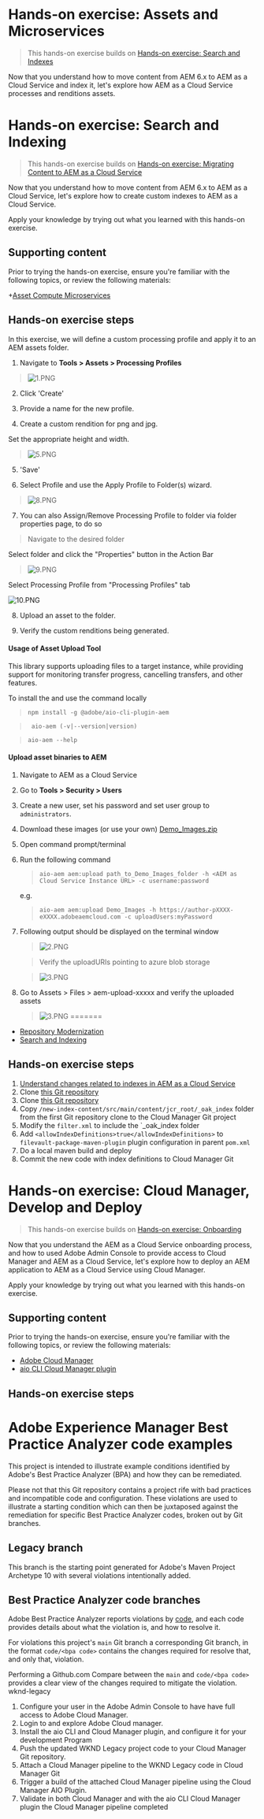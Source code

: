 # Hands-on exercise:  Assets and Microservices

> This hands-on exercise builds on [Hands-on exercise: Search and Indexes](https://github.com/adobe/aem-cloud-engineering-video-series-exercises/tree/session7-indexes)

Now that you understand how to move content from AEM 6.x to AEM as a Cloud Service and index it, let's explore how AEM as a Cloud Service processes and renditions assets.

# Hands-on exercise: Search and Indexing

> This hands-on exercise builds on [Hands-on exercise: Migrating Content to AEM as a Cloud Service](https://github.com/adobe/aem-cloud-engineering-video-series-exercises/tree/session6-transfercontent)

Now that you understand how to move content from AEM 6.x to AEM as a Cloud Service, let's explore how to create custom indexes to AEM as a Cloud Service.

Apply your knowledge by trying out what you learned with this hands-on exercise.

## Supporting content 

Prior to trying the hands-on exercise, ensure you're familiar with the following topics, or review the following materials:

+[Asset Compute Microservices](https://experienceleague.adobe.com/docs/experience-manager-learn/cloud-service/migration/moving-to-aem-as-a-cloud-service/asset-compute-microservices.html?lang=en)

## Hands-on exercise steps

In this exercise, we will define a custom processing profile and apply it to an AEM assets folder.

1. Navigate to __Tools > Assets > Processing Profiles__

 > ![1.PNG](./images/1.png)
 
2. Click 'Create'

3. Provide a name for the new profile.

4. Create a custom rendition for png and jpg.

  Set the appropriate height and width.

> ![5.PNG](./images/5.png)

5. 'Save'

6. Select Profile and use the Apply Profile to Folder(s) wizard.

> ![8.PNG](./images/8.png)

7. You can also Assign/Remove Processing Profile to folder via folder properties page, to do so

  > Navigate to the desired folder <br>

Select folder and click the "Properties" button in the Action Bar

> ![9.PNG](./images/9.png)

Select Processing Profile from "Processing Profiles" tab

 ![10.PNG](./images/10.png)<br>
 
8. Upload an asset to the folder.

9. Verify the custom renditions being generated.

#### Usage of Asset Upload Tool

This library supports uploading files to a target instance, while providing support for monitoring transfer progress, cancelling transfers, and other features.

To install the and use the command locally

> ``` npm install -g @adobe/aio-cli-plugin-aem ```

> ```  aio-aem (-v|--version|version) ```

> ``` aio-aem --help ```

#### Upload asset binaries to AEM

1. Navigate to AEM as a Cloud Service

2. Go to __Tools > Security > Users__

3. Create a new user, set his password and set user group to `administrators`.

4. Download these images (or use your own) [Demo_Images.zip](https://git.corp.adobe.com/aem-enablement/CloudAccelerationBootcamp/tree/session9/images)

5. Open command prompt/terminal

6. Run the following command
    > `aio-aem aem:upload path_to_Demo_Images_folder -h <AEM as Cloud Service Instance URL> -c username:password`

    e.g.
    > `aio-aem aem:upload Demo_Images -h https://author-pXXXX-eXXXX.adobeaemcloud.com -c uploadUsers:myPassword`

7. Following output should be displayed on the terminal window

    > ![2.PNG](./images/two.png)

    > Verify the uploadURIs pointing to azure blob storage

    > ![3.PNG](./images/four.png)
    
8. Go to Assets > Files > aem-upload-xxxxx and verify the uploaded assets

    > ![3.PNG](./images/three.png)
=======
+ [Repository Modernization](https://experienceleague.adobe.com/docs/experience-manager-learn/cloud-service/migration/moving-to-aem-as-a-cloud-service/repository-modernization.html?lang=en)
+ [Search and Indexing](https://experienceleague.adobe.com/docs/experience-manager-learn/cloud-service/migration/moving-to-aem-as-a-cloud-service/search-and-indexing.html?lang=en)

## Hands-on exercise steps

1. [Understand changes related to indexes in AEM as a Cloud Service](https://experienceleague.adobe.com/docs/experience-manager-cloud-service/operations/indexing.html?lang=en#changes-in-aem-as-a-cloud-service)
2. Clone [this Git repository](https://github.com/adobe/aem-cloud-engineering-video-series-exercises/tree/session7-indexes/new-index-content)
3. Clone [this Git repository](https://github.com/adobe/aem-cloud-engineering-video-series-exercises/tree/session7-indexes/sample-ethos-image)
4. Copy `/new-index-content/src/main/content/jcr_root/_oak_index` folder from the first Git repository clone to the Cloud Manager Git project
5. Modify the `filter.xml` to include the `_oak_index  folder
6. Add `<allowIndexDefinitions>true</allowIndexDefinitions>` to `filevault-package-maven-plugin` plugin configuration in parent `pom.xml`
7. Do a local maven build and deploy
8. Commit the new code with index definitions to Cloud Manager Git

# Hands-on exercise: Cloud Manager, Develop and Deploy

> This hands-on exercise builds on [Hands-on exercise: Onboarding](https://github.com/adobe/aem-cloud-engineering-video-series-exercises/tree/session3-onboarding)

Now that you understand the AEM as a Cloud Service onboarding process, and how to used Adobe Admin Console to provide access to Cloud Manager and AEM as a Cloud Service, let's explore how to deploy an AEM application to AEM as a Cloud Service using Cloud Manager.

Apply your knowledge by trying out what you learned with this hands-on exercise.

## Supporting content 

Prior to trying the hands-on exercise, ensure you're familiar with the following topics, or review the following materials:

+ [Adobe Cloud Manager](https://experienceleague.adobe.com/docs/experience-manager-learn/cloud-service/migration/moving-to-aem-as-a-cloud-service/cloud-manager.html?lang=en)
+ [aio CLI Cloud Manager plugin](https://github.com/adobe/aem-enablement/tree/master/AEMAsACloudService/11_CloudManager_AIO)

## Hands-on exercise steps

# Adobe Experience Manager Best Practice Analyzer code examples

This project is intended to illustrate example conditions identified by Adobe's Best Practice Analyzer (BPA) and how they can be remediated.

Please not that this Git repository contains a project rife with bad practices and incompatible code and configuration. These violations are used to illustrate a starting condition which can then be juxtaposed against the remediation for specific Best Practice Analyzer codes, broken out by Git branches.

## Legacy branch 

This branch is the starting point generated for Adobe's Maven Project Archetype 10 with several violations intentionally added.

## Best Practice Analyzer code branches

Adobe Best Practice Analyzer reports violations by [code](https://experienceleague.adobe.com/docs/experience-manager-pattern-detection/table-of-contents/aso.html), and each code provides details about what the violation is, and how to resolve it.

For violations this project's `main` Git branch a corresponding Git branch, in the format `code/<bpa code>` contains the changes required for resolve that, and only that, violation.

Performing a Github.com Compare between the `main` and `code/<bpa code>` provides a clear view of the changes required to mitigate the violation.
wknd-legacy

1. Configure your user in the Adobe Admin Console to have have full access to Adobe Cloud Manager.
1. Login to and explore Adobe Cloud manager.
1. Install the aio CLI and Cloud Manager plugin, and configure it for your development Program
1. Push the updated WKND Legacy project code to your Cloud Manager Git repository.
1. Attach a Cloud Manager pipeline to the WKND Legacy code in Cloud Manager Git
1. Trigger a build of the attached Cloud Manager pipeline using the Cloud Manager AIO Plugin. 
1. Validate in both Cloud Manager and with the aio CLI Cloud Manager plugin the Cloud Manager pipeline completed
